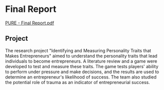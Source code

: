 # Final Report
[PURE - Final Report.pdf](https://github.com/ege7/Identifying-and-Measuring-Personality-Traits-that-Makes-Entrepreneurs/files/10346206/PURE.-.Final.Report.pdf)

## Project
The research project "Identifying and Measuring Personality Traits that Makes Entrepreneurs" aimed to understand the personality traits that lead individuals to become entrepreneurs. A literature review and a game were developed to test and measure these traits. The game tests players' ability to perform under pressure and make decisions, and the results are used to determine an entrepreneur's likelihood of success. The team also studied the potential role of trauma as an indicator of entrepreneurial success.
